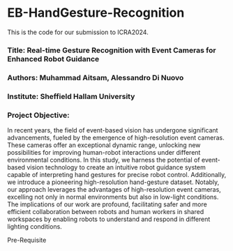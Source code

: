 # EB-HandGesture-Recognition
This is the code for our submission to ICRA2024.

### Title: Real-time Gesture Recognition with Event Cameras for Enhanced Robot Guidance

### Authors: Muhammad Aitsam, Alessandro Di Nuovo

### Institute: Sheffield Hallam University

### Project Objective:

In recent years, the field of event-based vision has undergone significant advancements, fueled by the emergence of high-resolution event cameras. These cameras offer an exceptional dynamic range, unlocking new possibilities for improving human-robot interactions under different environmental conditions. In this study, we harness the potential of event-based vision technology to create an intuitive robot guidance system capable of interpreting hand gestures for precise robot control. Additionally, we introduce a pioneering high-resolution hand-gesture dataset. Notably, our approach leverages the advantages of high-resolution event cameras, excelling not only in normal environments but also in low-light conditions. The implications of our work are profound, facilitating safer and more efficient collaboration between robots and human workers in shared workspaces by enabling robots to understand and respond in different lighting conditions.


Pre-Requisite
